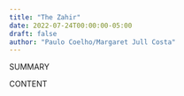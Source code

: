 ```yaml
---
title: "The Zahir"
date: 2022-07-24T00:00:00-05:00
draft: false
author: "Paulo Coelho/Margaret Jull Costa"
---
```


SUMMARY

<!--more-->

CONTENT